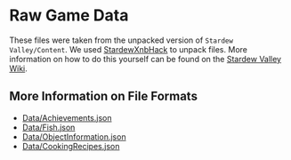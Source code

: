 # Raw Game Data

These files were taken from the unpacked version of `Stardew Valley/Content`. We used [StardewXnbHack](https://github.com/Pathoschild/StardewXnbHack#readme) to unpack files. More information on how to do this yourself can be found on the [Stardew Valley Wiki](https://stardewvalleywiki.com/Modding:Editing_XNB_files).

## More Information on File Formats

- [Data/Achievements.json](https://stardewvalleywiki.com/Modding:Achievement_data)
- [Data/Fish.json](https://stardewvalleywiki.com/Modding:Fish_data)
- [Data/ObjectInformation.json](https://stardewcommunitywiki.com/Modding:Object_data)
- [Data/CookingRecipes.json](https://stardewvalleywiki.com/Modding:Recipe_data)
